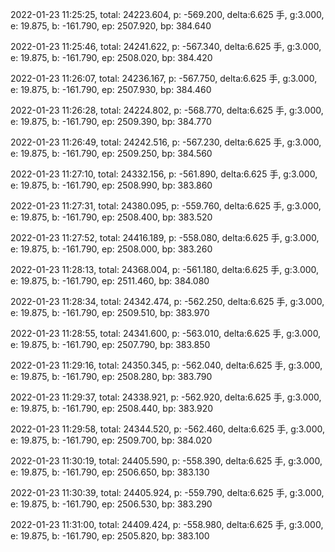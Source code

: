 2022-01-23 11:25:25, total: 24223.604, p: -569.200, delta:6.625 手, g:3.000, e: 19.875, b: -161.790, ep: 2507.920, bp: 384.640

2022-01-23 11:25:46, total: 24241.622, p: -567.340, delta:6.625 手, g:3.000, e: 19.875, b: -161.790, ep: 2508.020, bp: 384.420

2022-01-23 11:26:07, total: 24236.167, p: -567.750, delta:6.625 手, g:3.000, e: 19.875, b: -161.790, ep: 2507.930, bp: 384.460

2022-01-23 11:26:28, total: 24224.802, p: -568.770, delta:6.625 手, g:3.000, e: 19.875, b: -161.790, ep: 2509.390, bp: 384.770

2022-01-23 11:26:49, total: 24242.516, p: -567.230, delta:6.625 手, g:3.000, e: 19.875, b: -161.790, ep: 2509.250, bp: 384.560

2022-01-23 11:27:10, total: 24332.156, p: -561.890, delta:6.625 手, g:3.000, e: 19.875, b: -161.790, ep: 2508.990, bp: 383.860

2022-01-23 11:27:31, total: 24380.095, p: -559.760, delta:6.625 手, g:3.000, e: 19.875, b: -161.790, ep: 2508.400, bp: 383.520

2022-01-23 11:27:52, total: 24416.189, p: -558.080, delta:6.625 手, g:3.000, e: 19.875, b: -161.790, ep: 2508.000, bp: 383.260

2022-01-23 11:28:13, total: 24368.004, p: -561.180, delta:6.625 手, g:3.000, e: 19.875, b: -161.790, ep: 2511.460, bp: 384.080

2022-01-23 11:28:34, total: 24342.474, p: -562.250, delta:6.625 手, g:3.000, e: 19.875, b: -161.790, ep: 2509.510, bp: 383.970

2022-01-23 11:28:55, total: 24341.600, p: -563.010, delta:6.625 手, g:3.000, e: 19.875, b: -161.790, ep: 2507.790, bp: 383.850

2022-01-23 11:29:16, total: 24350.345, p: -562.040, delta:6.625 手, g:3.000, e: 19.875, b: -161.790, ep: 2508.280, bp: 383.790

2022-01-23 11:29:37, total: 24338.921, p: -562.920, delta:6.625 手, g:3.000, e: 19.875, b: -161.790, ep: 2508.440, bp: 383.920

2022-01-23 11:29:58, total: 24344.520, p: -562.460, delta:6.625 手, g:3.000, e: 19.875, b: -161.790, ep: 2509.700, bp: 384.020

2022-01-23 11:30:19, total: 24405.590, p: -558.390, delta:6.625 手, g:3.000, e: 19.875, b: -161.790, ep: 2506.650, bp: 383.130

2022-01-23 11:30:39, total: 24405.924, p: -559.790, delta:6.625 手, g:3.000, e: 19.875, b: -161.790, ep: 2506.530, bp: 383.290

2022-01-23 11:31:00, total: 24409.424, p: -558.980, delta:6.625 手, g:3.000, e: 19.875, b: -161.790, ep: 2505.820, bp: 383.100